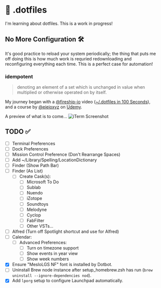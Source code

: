 # 🔧 .dotfiles

I'm learning about dotfiles. This is a work in progress!

## No More Configuration 🛠️

It's good practice to reload your system periodically; the thing that puts me off doing this is how much work is requried redownloading and reconfiguring everything each time. This is a perfect case for automation!

### idempotent

> denoting an element of a set which is unchanged in value when multiplied or otherwise operated on by itself.

My journey began with a [@fireship-io](https://github.com/fireship-io) video ([~/.dotfiles in 100 Seconds](https://youtu.be/r_MpUP6aKiQ)), and a course by [@eieioxyz](https://github.com/eieioxyz) on [Udemy](https://www.udemy.com/share/1043Ta3@hjXwP3uCJlmKqwco8k_3tBHNY9Sue8EcuuWg63c0ROr8UpThvqBfxhlE4IT4CTK_/).

A preview of what is to come...
![iTerm Screenshot](/resources/images/iTerm.gif)

## TODO ✅

- [ ] Terminal Preferences
- [ ] Dock Preferences
- [ ] Mission Control Preference (Don't Rearrange Spaces)
- [ ] Add ~/Library/Spelling/LocationDictionary
- [ ] Finder (Show Path Bar)
- [ ] Finder (As List)
  - [ ] Create Cask(s):
    - [ ] Microsoft To Do
    - [ ] Sublab
    - [ ] Nuendo
    - [ ] iZotope
    - [ ] Soundtoys
    - [ ] Melodyne
    - [ ] Cyclop
    - [ ] FabFilter
    - [ ] Other VSTs...
- [ ] Alfred (Turn off Spotlight shortcut and use for Alfred)
- [ ] Calendar:
  - [ ] Advanced Preferences:
    - [ ] Turn on timezone support
    - [ ] Show events in year view
    - [ ] Show week numbers
- [x] Ensure "MesloLGS NF" font is installed by Dotbot.
- [ ] Uninstall Brew node instance after setup_homebrew.zsh has run (`brew uninstall --ignore-dependencies nod`).
- [x] Add `lporg` setup to configure Launchpad automatically.
